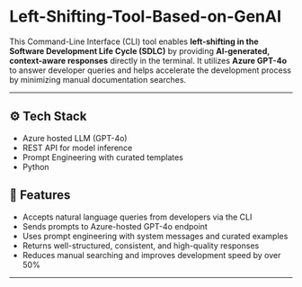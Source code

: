 # Left-Shifting-Tool-Based-on-GenAI

This Command-Line Interface (CLI) tool enables **left-shifting in the Software Development Life Cycle (SDLC)** by providing **AI-generated, context-aware responses** directly in the terminal. It utilizes **Azure GPT-4o** to answer developer queries and helps accelerate the development process by minimizing manual documentation searches.

---

## ⚙️ Tech Stack

- Azure hosted LLM (GPT-4o)
- REST API for model inference
- Prompt Engineering with curated templates
- Python

## 🚀 Features

- Accepts natural language queries from developers via the CLI
- Sends prompts to Azure-hosted GPT-4o endpoint
- Uses prompt engineering with system messages and curated examples
- Returns well-structured, consistent, and high-quality responses
- Reduces manual searching and improves development speed by over 50%

---



